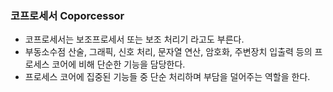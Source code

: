 ### 코프로세서 Coporcessor
- 코프로세서는 보조프로세서 또는 보조 처리기 라고도 부른다.
- 부동소수점 산술, 그래픽, 신호 처리, 문자열 연산, 암호화, 주변장치 입출력 등의 프로세스 코어에 비해 단순한 기능을 담당한다.
- 프로세스 코어에 집중된 기능들 중 단순 처리하며 부담을 덜어주는 역할을 한다.
